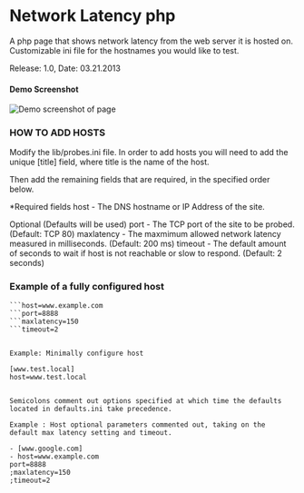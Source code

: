 # Network Latency php #

A php page that shows network latency from the web server it is hosted on. Customizable ini file for the hostnames you would like to test.

Release: 1.0, Date: 03.21.2013

#### Demo Screenshot ####
![Demo screenshot of page](http://alphamusk.com/img/demo_network_latency.jpg)

### HOW TO ADD HOSTS ###
Modify the lib/probes.ini file.
In order to add hosts you will need to add the unique [title] field, where title is the name of the host.

Then add the remaining fields that are required, in the specified order below.
 
*Required fields
	host - The DNS hostname or IP Address of the site.
 
Optional (Defaults will be used)
	port - The TCP port of the site to be probed. (Default: TCP 80)
	maxlatency - The maxmimum allowed network latency measured in milliseconds. (Default: 200 ms)
	timeout - The default amount of seconds to wait if host is not reachable or slow to respond. (Default: 2 seconds)
 

### Example of a fully configured host ###
```[www.example.com]
```host=www.example.com
```port=8888
```maxlatency=150
```timeout=2


Example: Minimally configure host

[www.test.local]
host=www.test.local


Semicolons comment out options specified at which time the defaults located in defaults.ini take precedence.

Example : Host optional parameters commented out, taking on the default max latency setting and timeout.

- [www.google.com]
- host=www.example.com
port=8888
;maxlatency=150
;timeout=2